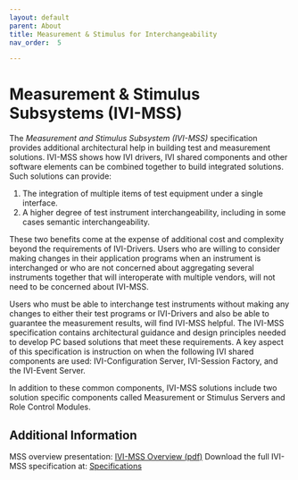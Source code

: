 ```yaml
---
layout: default
parent: About
title: Measurement & Stimulus for Interchangeability
nav_order:  5

---
```


# Measurement & Stimulus Subsystems (IVI-MSS)

The *Measurement and Stimulus Subsystem (IVI-MSS)* specification
provides additional architectural help in building test and measurement
solutions. IVI-MSS shows how IVI drivers, IVI shared components and
other software elements can be combined together to build integrated
solutions. Such solutions can provide:

1. The integration of multiple items of test equipment under a single
    interface.
1. A higher degree of test instrument interchangeability, including in
    some cases semantic interchangeability.

These two benefits come at the expense of additional cost and complexity
beyond the requirements of IVI-Drivers. Users who are willing to
consider making changes in their application programs when an instrument
is interchanged or who are not concerned about aggregating several
instruments together that will interoperate with multiple vendors, will
not need to be concerned about IVI-MSS.

Users who must be able to interchange test instruments without making
any changes to either their test programs or IVI-Drivers and also be
able to guarantee the measurement results, will find IVI-MSS helpful.
The IVI-MSS specification contains architectural guidance and design
principles needed to develop PC based solutions that meet these
requirements. A key aspect of this specification is instruction on when
the following IVI shared components are used: IVI-Configuration Server,
IVI-Session Factory, and the IVI-Event Server.

In addition to these common components, IVI-MSS solutions include two
solution specific components called Measurement or Stimulus Servers and
Role Control Modules.

## Additional Information

MSS overview presentation: [IVI-MSS Overview (pdf)](../assets/docs/MSS-Overview.pdf)
Download the full IVI-MSS specification at:
[Specifications](../specifications/default.html)
